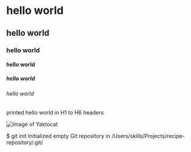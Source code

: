 # hello world
## hello world
### hello world
#### hello world
##### hello world
###### hello world










printed hello world in H1 to H6 headers

![Image of Yaktocat](https://octodex.github.com/images/yaktocat.png)

$ git init
Initialized empty Git repository in /Users/skills/Projects/recipe-repository/.git/


